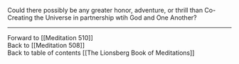 Could there possibly be any greater honor, adventure, or thrill than Co-Creating the Universe in partnership wtih God and One Another? 

___

Forward to [[Meditation 510]]  
Back to [[Meditation 508]]  
Back to table of contents [[The Lionsberg Book of Meditations]]  